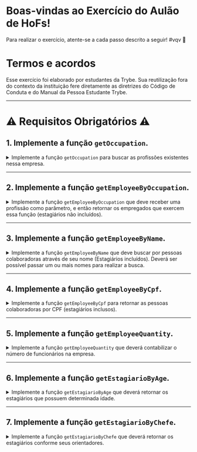 
# Boas-vindas ao Exercício do Aulão de HoFs!
	
Para realizar o exercício, atente-se a cada passo descrito a seguir! #vqv 🚀

# Termos e acordos
	
Esse exercício foi elaborado por estudantes da Trybe. Sua reutilização fora do contexto da instituição fere diretamente as diretrizes do Código de Conduta e do Manual da Pessoa Estudante Trybe.

---

# ⚠️ Requisitos Obrigatórios ⚠️

## 1. Implemente a função `getOccupation`.

<details>
  <summary>
  Implemente a função <code>getOccupation</code> para buscar as profissões existentes nessa empresa. 
  </summary> <br />

- A função `getOccupation` deve retornar um array com todas as profissões existentes, sem repetições;

- O array retornado deve estar organizado em ordem alfabética.

</details>

---

## 2. Implemente a função `getEmployeeByOccupation`.

<details>
  <summary>
  Implemente a função <code>getEmployeeByOccupation</code> que deve receber uma profissão como parâmetro, e então retornar os empregados que exercem essa função (estagiários não incluídos).
  </summary> <br />

- A função <code>getEmployeeByOccupation</code> deve conferir se a profissão passada existe e é válida. Caso não exista, deve retornar undefined;

- Caso receba um parâmetro diferente de uma String, deve retornar <code>undefined</code>;

- O array retornado deve estar organizado em ordem crescente de idade.


</details>

---

## 3. Implemente a função `getEmployeeByName`.

<details>
  <summary>
    Implemente a função <code>getEmployeeByName</code> que deve buscar por pessoas colaboradoras através de seu nome (Estagiários incluídos). Deverá ser possível passar um ou mais nomes para realizar a busca.
  </summary> <br />

- A função deve retornar <code>undefined</code> caso não receba parâmetros ou receba parâmetros inválidos;

- A função deve retornar um array vazio caso não encontre nenhum funcionário com o nome informado;

- O array retornado deve estar organizado em ordem crescente de idade.
	
</details>

---

## 4. Implemente a função `getEmployeeByCpf`.

<details>
  <summary>
    Implemente a função <code>getEmployeeByCpf</code> para retornar as pessoas colaboradoras por CPF (estagiários inclusos).
  </summary> <br />

- O CPF deve ser passado como `string`;

- Deve ser possível passar mais de um CPF por vez;

- A função deve retornar os funcionários detentores dos CPFs informados em `ordem alfabética`;

- A função deve retornar <code>undefined</code> caso não receba um parâmetro ou receba um parâmetro inválido;

- A função deve retornar um array em branco caso não encontre o funcionário pesquisado.

</details>

---

## 5. Implemente a função `getEmployeeQuantity`.

<details>
  <summary>
    Implemente a função <code>getEmployeeQuantity</code> que deverá contabilizar o número de funcionários na empresa.
  </summary> <br />

- A função `getEmployeeQuantity` deverá retornar o número de funcionários da empresa, incluindo os estagiários.
  

</details>

---

## 6. Implemente a função `getEstagiarioByAge`.

<details>
  <summary>
    Implemente a função <code>getEstagiarioByAge</code> que deverá retornar os estagiários que possuem determinada idade.
  </summary> <br />

- A idade deverá ser passada no formato `number`;

- A função deve retornar <code>undefined</code> caso não receba um parâmetro ou receba um parâmetro inválido;

- A função deve retornar um array vazio caso não encontre nenhum resultado;

</details>

---

## 7. Implemente a função `getEstagiarioByChefe`.

<details>
  <summary>
    Implemente a função <code>getEstagiarioByChefe</code> que deverá retornar os estagiários conforme seus orientadores.
  </summary> <br />

Essa função receberá, como parâmetro, um Funcionário efetivado e retornará seus respectivos estagiários.

- A função deve retornar <code>undefined</code> caso não receba um parâmetro ou receba um parâmetro inválido;

- A função deve retornar <code>undefined</code> caso receba um funcionário não existente;

- A função deve retornar um array vazio caso não encontre nenhum resultado;

- O array retornado deve estar em ordem alfabética (nomes dos estagiários).

</details>